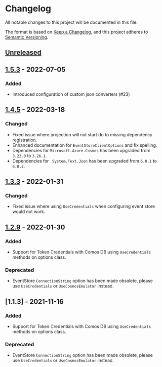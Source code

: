 # Changelog

All notable changes to this project will be documented in this file.

The format is based on [Keep a Changelog](https://keepachangelog.com/en/1.0.0/),
and this project adheres to [Semantic Versioning](https://semver.org/spec/v2.0.0.html).

## [Unreleased]

## [1.5.3] - 2022-07-05

### Added

-   Introduced configuration of custom json converters (#23)

## [1.4.5] - 2022-03-18

### Changed

-   Fixed issue where projection will not start do to missing dependency registration.
-   Enhanced documentation for `EventStoreClientOptions` and fix spelling.
-   Dependencies for `Microsoft.Azure.Cosmos` has been upgraded from `3.23.0` to `3.26.1`.
-   Dependencies for ` System.Text.Json` has been upgraded from `6.0.1` to `6.0.2`.

## [1.3.3] - 2022-01-31

### Changed

-   Fixed issue where using `UseCredentials` when configuring event store would not work.

## [1.2.9] - 2022-01-30

### Added

-   Support for Token Credentials with Comos DB using `UseCredentials` methods on options class.

### Deprecated

-   EventStore `ConnectionString` option has been made obsolete, please use `UseCredentials` or `UseCosmosEmulator` instead.

## [1.1.3] - 2021-11-16

### Added

-   Support for Token Credentials with Comos DB using `UseCredentials` methods on options class.

### Deprecated

-   EventStore `ConnectionString` option has been made obsolete, please use `UseCredentials` or `UseCosmosEmulator` instead.

[Unreleased]: https://github.com/atc-net/atc-cosmos-eventstore/compare/v1.5.3...HEAD

[1.5.3]: https://github.com/atc-net/atc-cosmos-eventstore/compare/v1.4.5...v1.5.3

[1.4.5]: https://github.com/atc-net/atc-cosmos-eventstore/compare/v1.3.3...v1.4.5

[1.3.3]: https://github.com/atc-net/atc-cosmos-eventstore/compare/v1.2.9...v1.3.3

[1.2.9]: https://github.com/atc-net/atc-cosmos-eventstore/compare/v1.1.3...v1.2.9
